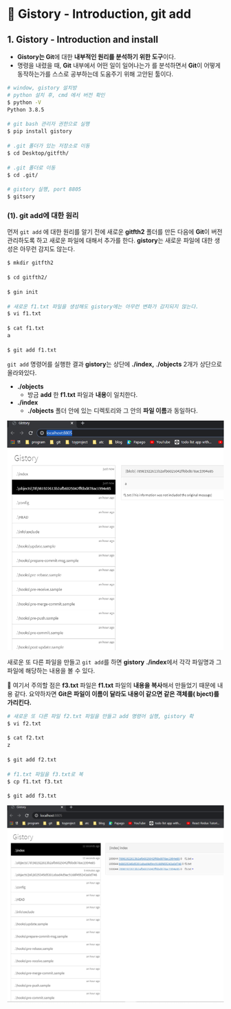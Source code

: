 # 📄 Gistory -  Introduction, git add

## 1. Gistory -  Introduction and install

* **Gistory는 Git**에 대한 **내부적인 원리를 분석하기 위한 도구**이다.
* 명령을 내렸을 때,  **Git** 내부에서 어떤 일이 일어나는가 를 분석하면서 **Git**이 어떻게 동작하는가를 스스로 공부하는데 도움주기 위해 고안된 툴이다.

```bash
# window, gistory 설치방
# python 설치 후, cmd 에서 버전 확인
$ python -V
Python 3.8.5

# git bash 관리자 권한으로 실행
$ pip install gistory

# .git 폴더가 있는 저장소로 이동
$ cd Desktop/gitfth/

# .git 폴더로 이동
$ cd .git/

# gistory 실행, port 8805
$ gitsory
```

### \(1\).  git add에 대한 원리

먼저 `git add` 에 대한 원리를 알기 전에 새로운 **gitfth2** 폴더를 만든 다음에 **Git**이 버전 관리하도록 하고 새로운 파일에 대해서 추가를 한다.  **gistory**는 새로운 파일에 대한 생성은 아무런 감지도 않는다.

```bash
$ mkdir gitfth2

$ cd gitfth2/

$ gin init

# 새로운 f1.txt 파일을 생성해도 gistory에는 아무런 변화가 감지되지 않는다.
$ vi f1.txt

$ cat f1.txt
a

$ git add f1.txt
```

`git add` 명령어를 실행한 결과 **gistory**는 상단에 **./index,** .**/objects** 2개가 상단으로 올라와있다. 

* **./objects** 
  *  방금 **add** 한 **f1.txt** 파일과 **내용**이 일치한다.
* **./index** 
  *  **./objects** 폴더 안에 있는 디렉토리와 그 안의 **파일 이름**과 동일하다.

![](../.gitbook/assets/.png%20%285%29.png)

새로운 또 다른 파일을 만들고 `git add`를 하면 **gistory** **./index**에서 각각 파일명과 그 파일에 해당하는 내용을 볼 수 있다.

🤚 여기서 주의할 점은 **f3.txt** 파일은 **f1.txt** 파일의 **내용을 복사**해서 만들었기 때문에 내용 같다. 요약하자면 **Git은 파일이 이름이 달라도 내용이 같으면 같은 객체를\(  bject\)를  가리킨다.**

```bash
# 새로운 또 다른 파일 f2.txt 파일을 만들고 add 명령어 실행, gistory 확
$ vi f2.txt

$ cat f2.txt
z

$ git add f2.txt

# f1.txt 파일을 f3.txt로 복
$ cp f1.txt f3.txt

$ git add f3.txt
```

![](../.gitbook/assets/.png%20%287%29.png)




